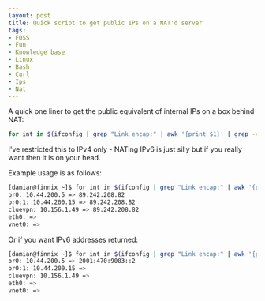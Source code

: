 ```yaml
---
layout: post
title: Quick script to get public IPs on a NAT'd server
tags:
- FOSS
- Fun
- Knowledge base
- Linux
- Bash
- Curl
- Ips
- Nat
---
```


A quick one liner to get the public equivalent of internal IPs on a box behind NAT:

```bash
for int in $(ifconfig | grep "Link encap:" | awk '{print $1}' | grep -v 'lo'); do echo "$int: $(ifconfig $int | grep "inet addr:" | awk '{print $2}' | cut -d: -f2) => $(curl -s --interface $int ipv4.canhazip.info)"; done
```

I've restricted this to IPv4 only - NATing IPv6 is just silly but if you really want then it is on your head.

Example usage is as follows:

```bash
[damian@finnix ~]$ for int in $(ifconfig | grep "Link encap:" | awk '{print $1}' | grep -v 'lo'); do echo "$int: $(ifconfig $int | grep "inet addr:" | awk '{print $2}' | cut -d: -f2) => $(curl -s --interface $int ipv4.canhazip.info)"; done
br0: 10.44.200.5 => 89.242.208.82
br0:1: 10.44.200.15 => 89.242.208.82
cluevpn: 10.156.1.49 => 89.242.208.82
eth0: =>
vnet0: =>
```

Or if you want IPv6 addresses returned:

```bash
[damian@finnix ~]$ for int in $(ifconfig | grep "Link encap:" | awk '{print $1}' | grep -v 'lo'); do echo "$int: $(ifconfig $int | grep "inet addr:" | awk '{print $2}' | cut -d: -f2) => $(curl -s --interface $int canhazip.info)"; done
br0: 10.44.200.5 => 2001:470:9083::2
br0:1: 10.44.200.15 =>
cluevpn: 10.156.1.49 =>
eth0: =>
vnet0: =>
```
